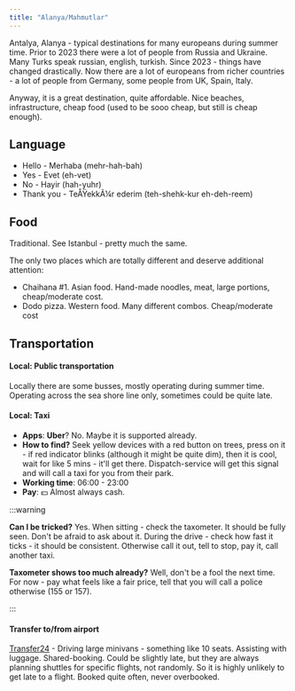 ```yaml
---
title: "Alanya/Mahmutlar"
---
```


Antalya, Alanya - typical destinations for many europeans during summer time. Prior to 2023 there were a lot of people from Russia and Ukraine. Many Turks speak russian, english, turkish. Since 2023 - things have changed drastically. Now there are a lot of europeans from richer countries - a lot of people from Germany, some people from UK, Spain, Italy.

Anyway, it is a great destination, quite affordable. Nice beaches, infrastructure, cheap food (used to be sooo cheap, but still is cheap enough).

## Language

- Hello - Merhaba (mehr-hah-bah)
- Yes - Evet (eh-vet)
- No - Hayir (hah-yuhr)
- Thank you - TeÅŸekkÃ¼r ederim (teh-shehk-kur eh-deh-reem)


## Food

Traditional. See Istanbul - pretty much the same.

The only two places which are totally different and deserve additional attention:
- Chaihana #1. Asian food. Hand-made noodles, meat, large portions, cheap/moderate cost.
- Dodo pizza. Western food. Many different combos. Cheap/moderate cost

## Transportation

#### Local: Public transportation
Locally there are some busses, mostly operating during summer time. Operating across the sea shore line only, sometimes could be quite late.

#### Local: Taxi
- **Apps**: **Uber**? No. Maybe it is supported already.
- **How to find?** Seek yellow devices with a red button on trees, press on it - if red indicator blinks (although it might be quite dim), then it is cool, wait for like 5 mins - it'll get there. Dispatch-service will get this signal and will call a taxi for you from their park.
- **Working time**: 06:00 - 23:00
- **Pay**: 💵 Almost always cash.

:::warning

**Can I be tricked?** Yes. When sitting - check the taxometer. It should be fully seen. Don't be afraid to ask about it. During the drive - check how fast it ticks - it should be consistent. Otherwise call it out, tell to stop, pay it, call another taxi.

**Taxometer shows too much already?** Well, don't be a fool the next time. For now - pay what feels like a fair price, tell that you will call a police otherwise (155 or 157).

:::


#### Transfer to/from airport

[Transfer24](https://www.724transfer.com/Home) - Driving large minivans - something like 10 seats. Assisting with luggage. Shared-booking. Could be slightly late, but they are always planning shuttles for specific flights, not randomly. So it is highly unlikely to get late to a flight. Booked quite often, never overbooked.
